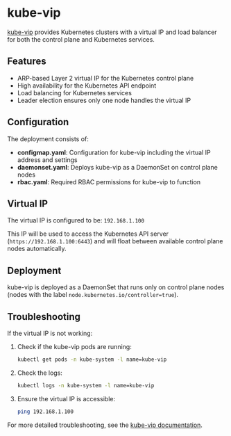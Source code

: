# kube-vip

[kube-vip](https://kube-vip.io/) provides Kubernetes clusters with a virtual IP and load balancer for both the control plane and Kubernetes services. 

## Features

- ARP-based Layer 2 virtual IP for the Kubernetes control plane
- High availability for the Kubernetes API endpoint
- Load balancing for Kubernetes services
- Leader election ensures only one node handles the virtual IP

## Configuration

The deployment consists of:

- **configmap.yaml**: Configuration for kube-vip including the virtual IP address and settings
- **daemonset.yaml**: Deploys kube-vip as a DaemonSet on control plane nodes
- **rbac.yaml**: Required RBAC permissions for kube-vip to function

## Virtual IP

The virtual IP is configured to be: `192.168.1.100`

This IP will be used to access the Kubernetes API server (`https://192.168.1.100:6443`) and will float between available control plane nodes automatically.

## Deployment

kube-vip is deployed as a DaemonSet that runs only on control plane nodes (nodes with the label `node.kubernetes.io/controller=true`).

## Troubleshooting

If the virtual IP is not working:

1. Check if the kube-vip pods are running:
   ```bash
   kubectl get pods -n kube-system -l name=kube-vip
   ```

2. Check the logs:
   ```bash
   kubectl logs -n kube-system -l name=kube-vip
   ```

3. Ensure the virtual IP is accessible:
   ```bash
   ping 192.168.1.100
   ```

For more detailed troubleshooting, see the [kube-vip documentation](https://kube-vip.io/docs/troubleshooting/).

